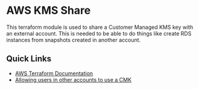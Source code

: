 # AWS KMS Share

This terraform module is used to share a Customer Managed KMS key with an
external account. This is needed to be able to do things like create RDS
instances from snapshots created in another account.

## Quick Links
 * [AWS Terraform Documentation](https://registry.terraform.io/providers/hashicorp/aws/latest/docs)
 * [Allowing users in other accounts to use a CMK](https://docs.aws.amazon.com/kms/latest/developerguide/key-policy-modifying-external-accounts.html)

